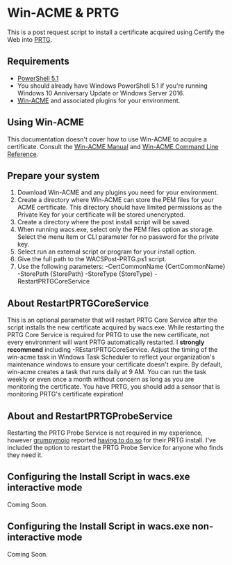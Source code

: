 # Win-ACME & PRTG

This is a post request script to install a certificate acquired using Certify the Web into [PRTG](https://www.paessler.com/prtg).

## Requirements

* [PowerShell 5.1](https://docs.microsoft.com/en-us/skypeforbusiness/set-up-your-computer-for-windows-powershell/download-and-install-windows-powershell-5-1)
* You should already have Windows PowerShell 5.1 if you're running Windows 10 Anniversary Update or Windows Server 2016.
* [Win-ACME](https://www.win-acme.com/) and associated plugins for your environment.

## Using Win-ACME

This documentation doesn't cover how to use Win-ACME to acquire a certificate. Consult the [Win-ACME Manual](https://www.win-acme.com/manual/getting-started) and [Win-ACME Command Line Reference](https://www.win-acme.com/reference/cli).

## Prepare your system

1. Download Win-ACME and any plugins you need for your environment.
2. Create a directory where Win-ACME can store the PEM files for your ACME certificate. This directory should have limited permissions as the Private Key for your certificate will be stored unencrypted.
3. Create a directory where the post install script will be saved.
4. When running wacs.exe, select only the PEM files option as storage. Select the menu item or CLI parameter for no password for the private key.
5. Select run an external script or program for your install option.
6. Give the full path to the WACSPost-PRTG.ps1 script.
7. Use the following parameters: -CertCommonName {CertCommonName} -StorePath {StorePath} -StoreType {StoreType} -RestartPRTGCoreService

## About RestartPRTGCoreService

This is an optional parameter that will restart PRTG Core Service after the script installs the new certificate acquired by wacs.exe. While restarting the PRTG Core Service is required for PRTG to use the new certificate, not every environment will want PRTG automatically restarted. I **strongly recommend** including -REstartPRTGCoreService. Adjust the timing of the win-acme task in Windows Task Scheduler to reflect your organization's maintenance windows to ensure your certificate doesn't expire. By default, win-acme creates a task that runs daily at 9 AM. You can run the task weekly or even once a month without concern as long as you are monitoring the certificate. You have PRTG, you should add a sensor that is monitoring PRTG's certificate expiration!

## About and RestartPRTGProbeService

Restarting the PRTG Probe Service is not required in my experience, however [grumpymojo](https://github.com/grumpymojo) reported [having to do so](https://github.com/andyzib/LetsEncrypt-PRTG/issues/2) for their PRTG install. I've included the option to restart the PRTG Probe Service for anyone who finds they need it.

## Configuring the Install Script in wacs.exe interactive mode

Coming Soon.

## Configuring the Install Script in wacs.exe non-interactive mode

Coming Soon.
